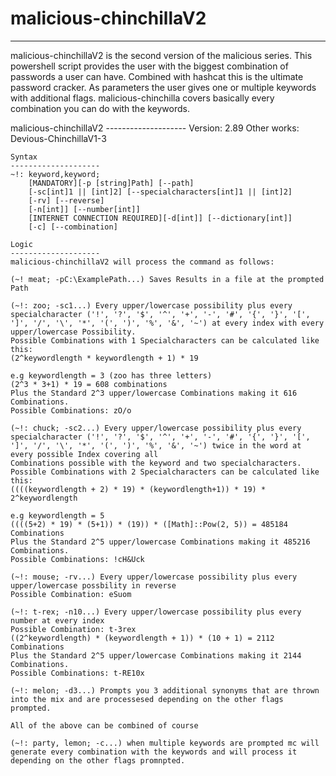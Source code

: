 # malicious-chinchillaV2
------------------------

malicious-chinchillaV2 is the second version of the malicious series. This powershell script provides the user with the biggest combination of passwords a user can have.
Combined with hashcat this is the ultimate password cracker. As parameters the user gives one or multiple keywords with additional flags.
malicious-chinchilla covers basically every combination you can do with the keywords.

malicious-chinchillaV2
    --------------------
    Version: 2.89
    Other works: Devious-ChinchillaV1-3


    Syntax
    --------------------
    ~!: keyword,keyword;
        [MANDATORY][-p [string]Path] [--path]
        [-sc[int]1 || [int]2] [--specialcharacters[int]1 || [int]2]
        [-rv] [--reverse]
        [-n[int]] [--number[int]]
        [INTERNET CONNECTION REQUIRED][-d[int]] [--dictionary[int]]
        [-c] [--combination]

    Logic
    --------------------
    malicious-chinchillaV2 will process the command as follows:

    (~! meat; -pC:\ExamplePath...) Saves Results in a file at the prompted Path 
    
    (~!: zoo; -sc1...) Every upper/lowercase possibility plus every specialcharacter ('!', '?', '$', '^', '+', '-', '#', '{', '}', '[', ']', '/', '\', '*', '(', ')', '%', '&', '~') at every index with every         
    upper/lowercase Possibility.
    Possible Combinations with 1 Specialcharacters can be calculated like this:
    (2^keywordlength * keywordlength + 1) * 19

    e.g keywordlength = 3 (zoo has three letters)
    (2^3 * 3+1) * 19 = 608 combinations
    Plus the Standard 2^3 upper/lowercase Combinations making it 616 Combinations.
    Possible Combinations: zO/o

    (~!: chuck; -sc2...) Every upper/lowercase possibility plus every specialcharacter ('!', '?', '$', '^', '+', '-', '#', '{', '}', '[', ']', '/', '\', '*', '(', ')', '%', '&', '~') twice in the word at every possible Index covering all         
    Combinations possible with the keyword and two specialcharacters.
    Possible Combinations with 2 Specialcharacters can be calculated like this:
    ((((keywordlength + 2) * 19) * (keywordlength+1)) * 19) * 2^keywordlength

    e.g keywordlength = 5
    ((((5+2) * 19) * (5+1)) * (19)) * ([Math]::Pow(2, 5)) = 485184 Combinations
    Plus the Standard 2^5 upper/lowercase Combinations making it 485216 Combinations.
    Possible Combinations: !cH&Uck

    (~!: mouse; -rv...) Every upper/lowercase possibility plus every upper/lowercase possbility in reverse
    Possible Combination: eSuom

    (~!: t-rex; -n10...) Every upper/lowercase possibility plus every number at every index
    Possible Combination: t-3rex
    ((2^keywordlength) * (keywordlength + 1)) * (10 + 1) = 2112 Combinations
    Plus the Standard 2^5 upper/lowercase Combinations making it 2144 Combinations.
    Possible Combinations: t-RE10x

    (~!: melon; -d3...) Prompts you 3 additional synonyms that are thrown into the mix and are processesed depending on the other flags prompted.

    All of the above can be combined of course

    (~!: party, lemon; -c...) when multiple keywords are prompted mc will generate every combination with the keywords and will process it depending on the other flags promnpted.

